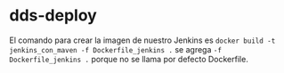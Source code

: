 # dds-deploy
El comando para crear la imagen de nuestro Jenkins es `docker build -t jenkins_con_maven -f Dockerfile_jenkins .` se agrega `-f Dockerfile_jenkins .` porque no se llama por defecto Dockerfile.
